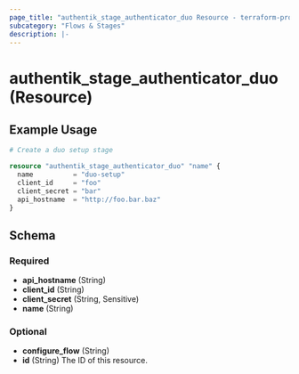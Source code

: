 ```yaml
---
page_title: "authentik_stage_authenticator_duo Resource - terraform-provider-authentik"
subcategory: "Flows & Stages"
description: |-
---
```


# authentik_stage_authenticator_duo (Resource)

## Example Usage

```terraform
# Create a duo setup stage

resource "authentik_stage_authenticator_duo" "name" {
  name          = "duo-setup"
  client_id     = "foo"
  client_secret = "bar"
  api_hostname  = "http://foo.bar.baz"
}
```

<!-- schema generated by tfplugindocs -->
## Schema

### Required

- **api_hostname** (String)
- **client_id** (String)
- **client_secret** (String, Sensitive)
- **name** (String)

### Optional

- **configure_flow** (String)
- **id** (String) The ID of this resource.
